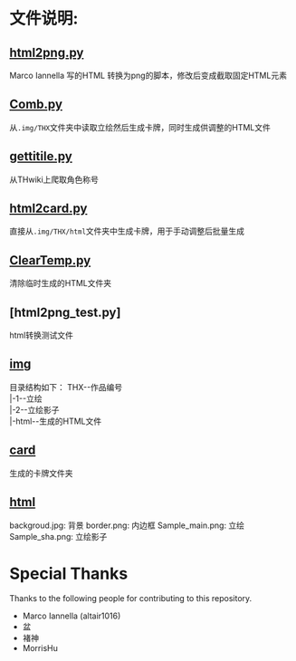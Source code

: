 # 文件说明:
## [html2png.py](./html2png.py)
Marco Iannella 写的HTML 转换为png的脚本，修改后变成截取固定HTML元素
## [Comb.py](./Comb.py)
从`.img/THX`文件夹中读取立绘然后生成卡牌，同时生成供调整的HTML文件
## [gettitile.py](./gettitle.py)
从THwiki上爬取角色称号
## [html2card.py](./html2card.py)
直接从`.img/THX/html`文件夹中生成卡牌，用于手动调整后批量生成
## [ClearTemp.py](ClearTemp.py)
清除临时生成的HTML文件夹
## [html2png_test.py]
html转换测试文件
## [img](./img)
目录结构如下：
THX--作品编号  
|-1--立绘  
|-2--立绘影子  
|-html--生成的HTML文件
## [card](./card)
生成的卡牌文件夹
## [html](./html)
backgroud.jpg: 背景
border.png: 内边框
Sample_main.png: 立绘
Sample_sha.png: 立绘影子


# Special Thanks
Thanks to the following people for contributing to this repository.
- Marco Iannella (altair1016)
- 盆
- 褚神
- MorrisHu